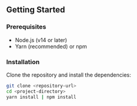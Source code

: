 ## Getting Started

### Prerequisites

- Node.js (v14 or later)
- Yarn (recommended) or npm

### Installation

Clone the repository and install the dependencies:

```bash
git clone <repository-url>
cd <project-directory>
yarn install | npm install
```
